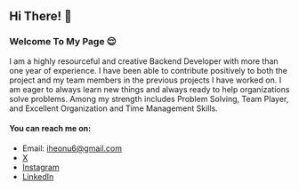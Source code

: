 ## Hi There! 👋

### Welcome To My Page 😌

I am a highly resourceful and creative Backend Developer with more than one year of experience. I have been able to contribute positively to both the project and my team members in the previous projects I have worked on. I am eager to always learn new things and always ready to help organizations solve problems. Among my strength includes Problem Solving, Team Player, and Excellent Organization and Time Management Skills.
#### You can reach me on:
- Email: iheonu6@gmail.com
- [X](https://twitter.com/danieliheonu)
- [Instagram](https://www.instagram.com/iheonu_)
- [LinkedIn](https://www.linkedin.com/in/danieliheonu)
  

<!--
**danieldutcum/danieldutcum** is a ✨ _special_ ✨ repository because its `README.md` (this file) appears on your GitHub profile.

Here are some ideas to get you started:

- 🔭 I’m currently working on ...
- 🌱 I’m currently learning ...
- 👯 I’m looking to collaborate on ...
- 🤔 I’m looking for help with ...
- 💬 Ask me about ...
- 📫 How to reach me: ...
- 😄 Pronouns: ...
- ⚡ Fun fact: ...
-->
